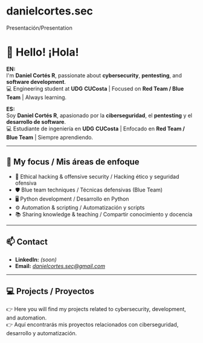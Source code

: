 # danielcortes.sec
Presentación/Presentation 
# 👋 Hello! ¡Hola!

**EN:**  
I'm **Daniel Cortés R**, passionate about **cybersecurity**, **pentesting**, and **software development**.  
💻 Engineering student at **UDG** **CUCosta** | Focused on **Red Team / Blue Team** | Always learning.

**ES:**  
Soy **Daniel Cortés R**, apasionado por la **ciberseguridad**, el **pentesting** y el **desarrollo de software**.  
💻 Estudiante de ingeniería en **UDG** **CUCosta** | Enfocado en **Red Team / Blue Team** | Siempre aprendiendo.

---

## 🚀 My focus / Mis áreas de enfoque
- 🔐 Ethical hacking & offensive security / Hacking ético y seguridad ofensiva  
- 🛡️ Blue team techniques / Técnicas defensivas (Blue Team)  
- 🖥️ Python development / Desarrollo en Python  
- ⚙️ Automation & scripting / Automatización y scripts  
- 📚 Sharing knowledge & teaching / Compartir conocimiento y docencia

---

## 📫 Contact
- **LinkedIn:** *(soon)*  
- **Email:** *danielcortes.sec@gmail.com*

---

## 💻 Projects / Proyectos
👉 Here you will find my projects related to cybersecurity, development, and automation.  
👉 Aquí encontrarás mis proyectos relacionados con ciberseguridad, desarrollo y automatización.
